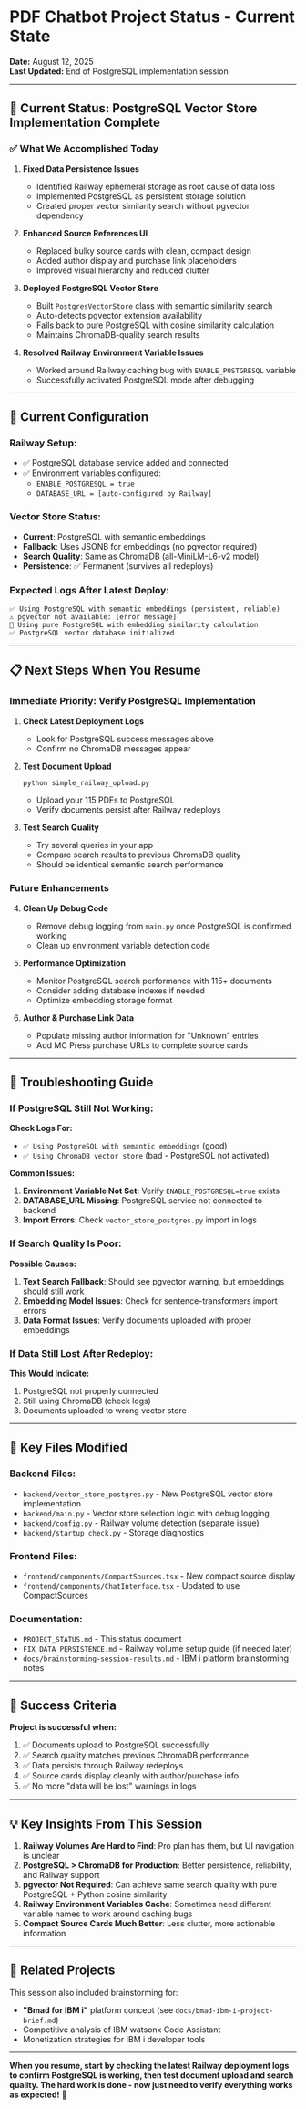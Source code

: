 # PDF Chatbot Project Status - Current State

**Date:** August 12, 2025  
**Last Updated:** End of PostgreSQL implementation session

---

## 🎯 Current Status: PostgreSQL Vector Store Implementation Complete

### ✅ **What We Accomplished Today**

1. **Fixed Data Persistence Issues**
   - Identified Railway ephemeral storage as root cause of data loss
   - Implemented PostgreSQL as persistent storage solution
   - Created proper vector similarity search without pgvector dependency

2. **Enhanced Source References UI** 
   - Replaced bulky source cards with clean, compact design
   - Added author display and purchase link placeholders
   - Improved visual hierarchy and reduced clutter

3. **Deployed PostgreSQL Vector Store**
   - Built `PostgresVectorStore` class with semantic similarity search
   - Auto-detects pgvector extension availability
   - Falls back to pure PostgreSQL with cosine similarity calculation
   - Maintains ChromaDB-quality search results

4. **Resolved Railway Environment Variable Issues**
   - Worked around Railway caching bug with `ENABLE_POSTGRESQL` variable
   - Successfully activated PostgreSQL mode after debugging

---

## 🔧 Current Configuration

### **Railway Setup:**
- ✅ PostgreSQL database service added and connected
- ✅ Environment variables configured:
  - `ENABLE_POSTGRESQL = true`  
  - `DATABASE_URL = [auto-configured by Railway]`

### **Vector Store Status:**
- **Current**: PostgreSQL with semantic embeddings
- **Fallback**: Uses JSONB for embeddings (no pgvector required)
- **Search Quality**: Same as ChromaDB (all-MiniLM-L6-v2 model)
- **Persistence**: ✅ Permanent (survives all redeploys)

### **Expected Logs After Latest Deploy:**
```
✅ Using PostgreSQL with semantic embeddings (persistent, reliable)
⚠️ pgvector not available: [error message]
🔄 Using pure PostgreSQL with embedding similarity calculation  
✅ PostgreSQL vector database initialized
```

---

## 📋 **Next Steps When You Resume**

### **Immediate Priority: Verify PostgreSQL Implementation**

1. **Check Latest Deployment Logs**
   - Look for PostgreSQL success messages above
   - Confirm no ChromaDB messages appear

2. **Test Document Upload** 
   ```bash
   python simple_railway_upload.py
   ```
   - Upload your 115 PDFs to PostgreSQL
   - Verify documents persist after Railway redeploys

3. **Test Search Quality**
   - Try several queries in your app
   - Compare search results to previous ChromaDB quality
   - Should be identical semantic search performance

### **Future Enhancements** 

4. **Clean Up Debug Code**
   - Remove debug logging from `main.py` once PostgreSQL is confirmed working
   - Clean up environment variable detection code

5. **Performance Optimization**
   - Monitor PostgreSQL search performance with 115+ documents
   - Consider adding database indexes if needed
   - Optimize embedding storage format

6. **Author & Purchase Link Data**
   - Populate missing author information for "Unknown" entries
   - Add MC Press purchase URLs to complete source cards

---

## 🚨 **Troubleshooting Guide**

### **If PostgreSQL Still Not Working:**

**Check Logs For:**
- `✅ Using PostgreSQL with semantic embeddings` (good)
- `✅ Using ChromaDB vector store` (bad - PostgreSQL not activated)

**Common Issues:**
1. **Environment Variable Not Set**: Verify `ENABLE_POSTGRESQL=true` exists
2. **DATABASE_URL Missing**: PostgreSQL service not connected to backend
3. **Import Errors**: Check `vector_store_postgres.py` import in logs

### **If Search Quality Is Poor:**

**Possible Causes:**
1. **Text Search Fallback**: Should see pgvector warning, but embeddings should still work
2. **Embedding Model Issues**: Check for sentence-transformers import errors
3. **Data Format Issues**: Verify documents uploaded with proper embeddings

### **If Data Still Lost After Redeploy:**

**This Would Indicate:**
1. PostgreSQL not properly connected
2. Still using ChromaDB (check logs)
3. Documents uploaded to wrong vector store

---

## 📁 **Key Files Modified**

### **Backend Files:**
- `backend/vector_store_postgres.py` - New PostgreSQL vector store implementation
- `backend/main.py` - Vector store selection logic with debug logging
- `backend/config.py` - Railway volume detection (separate issue)
- `backend/startup_check.py` - Storage diagnostics

### **Frontend Files:**
- `frontend/components/CompactSources.tsx` - New compact source display
- `frontend/components/ChatInterface.tsx` - Updated to use CompactSources

### **Documentation:**
- `PROJECT_STATUS.md` - This status document
- `FIX_DATA_PERSISTENCE.md` - Railway volume setup guide (if needed later)
- `docs/brainstorming-session-results.md` - IBM i platform brainstorming notes

---

## 🎯 **Success Criteria**

**Project is successful when:**
1. ✅ Documents upload to PostgreSQL successfully  
2. ✅ Search quality matches previous ChromaDB performance
3. ✅ Data persists through Railway redeploys
4. ✅ Source cards display cleanly with author/purchase info
5. ✅ No more "data will be lost" warnings in logs

---

## 💡 **Key Insights From This Session**

1. **Railway Volumes Are Hard to Find**: Pro plan has them, but UI navigation is unclear
2. **PostgreSQL > ChromaDB for Production**: Better persistence, reliability, and Railway support  
3. **pgvector Not Required**: Can achieve same search quality with pure PostgreSQL + Python cosine similarity
4. **Railway Environment Variables Cache**: Sometimes need different variable names to work around caching bugs
5. **Compact Source Cards Much Better**: Less clutter, more actionable information

---

## 🔄 **Related Projects**

This session also included brainstorming for:
- **"Bmad for IBM i"** platform concept (see `docs/bmad-ibm-i-project-brief.md`)
- Competitive analysis of IBM watsonx Code Assistant
- Monetization strategies for IBM i developer tools

---

**When you resume, start by checking the latest Railway deployment logs to confirm PostgreSQL is working, then test document upload and search quality. The hard work is done - now just need to verify everything works as expected!** 🚀